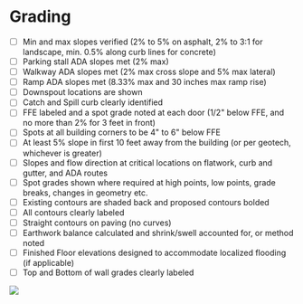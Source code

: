 # Grading

- [ ] Min and max slopes verified (2% to 5% on asphalt, 2% to 3:1 for landscape, min. 0.5% along curb lines for concrete)
- [ ] Parking stall ADA slopes met (2% max)
- [ ] Walkway ADA slopes met (2% max cross slope and 5% max lateral)
- [ ] Ramp ADA slopes met (8.33% max and 30 inches max ramp rise)
- [ ] Downspout locations are shown
- [ ] Catch and Spill curb clearly identified
- [ ] FFE labeled and a spot grade noted at each door (1/2" below FFE, and no more than 2% for 3 feet in front)
- [ ] Spots at all building corners to be 4" to 6" below FFE
- [ ] At least 5% slope in first 10 feet away from the building (or per geotech, whichever is greater)
- [ ] Slopes and flow direction at critical locations on flatwork, curb and gutter, and ADA routes
- [ ] Spot grades shown where required at high points, low points, grade breaks, changes in geometry etc.
- [ ] Existing contours are shaded back and proposed contours bolded
- [ ] All contours clearly labeled
- [ ] Straight contours on paving (no curves)
- [ ] Earthwork balance calculated and shrink/swell accounted for, or method noted
- [ ] Finished Floor elevations designed to accommodate localized flooding (if applicable)
- [ ] Top and Bottom of wall grades clearly labeled

![](/images/checklists/4-GRADING.png)
